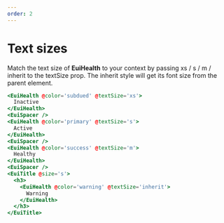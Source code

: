 ```yaml
---
order: 2
---
```


# Text sizes

<EuiText>
  <p>Match the text size of <strong>EuiHealth</strong> to your context by passing <EuiCode @language="text">xs / s / m / inherit</EuiCode> to the <EuiCode @language="text">textSize</EuiCode> prop. The <EuiCode @language="text">inherit</EuiCode> style will get its font size from the parent element.</p>
</EuiText>

```hbs template
<EuiHealth @color='subdued' @textSize='xs'>
  Inactive
</EuiHealth>
<EuiSpacer />
<EuiHealth @color='primary' @textSize='s'>
  Active
</EuiHealth>
<EuiSpacer />
<EuiHealth @color='success' @textSize='m'>
  Healthy
</EuiHealth>
<EuiSpacer />
<EuiTitle @size='s'>
  <h3>
    <EuiHealth @color='warning' @textSize='inherit'>
      Warning
    </EuiHealth>
  </h3>
</EuiTitle>
```
